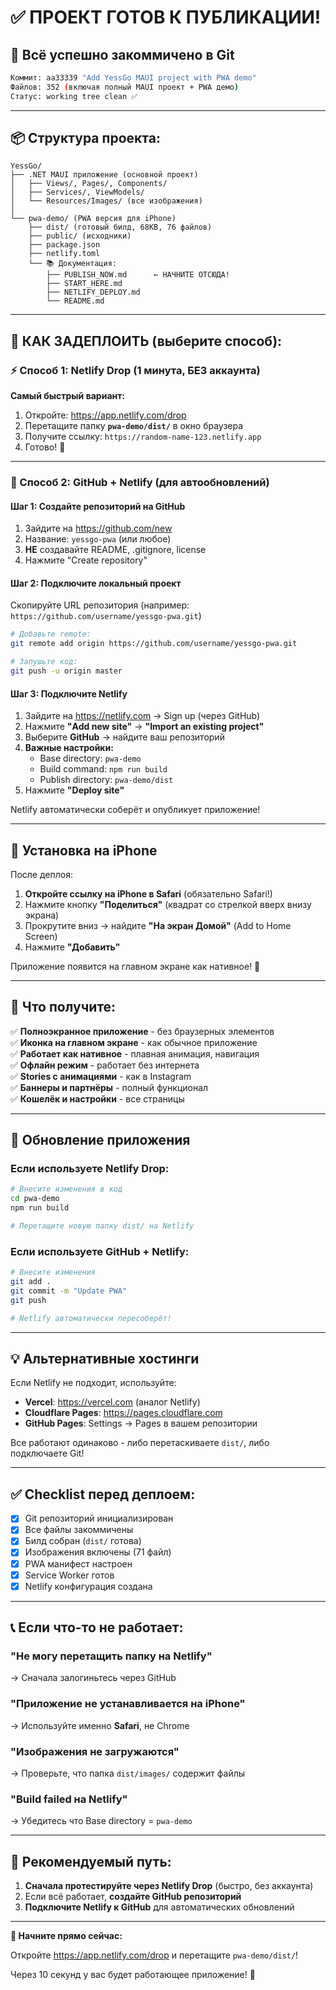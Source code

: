 # ✅ ПРОЕКТ ГОТОВ К ПУБЛИКАЦИИ!

## 🎉 Всё успешно закоммичено в Git

```bash
Коммит: aa33339 "Add YessGo MAUI project with PWA demo"
Файлов: 352 (включая полный MAUI проект + PWA демо)
Статус: working tree clean ✅
```

---

## 📦 Структура проекта:

```
YessGo/
├── .NET MAUI приложение (основной проект)
│   ├── Views/, Pages/, Components/
│   ├── Services/, ViewModels/
│   └── Resources/Images/ (все изображения)
│
└── pwa-demo/ (PWA версия для iPhone)
    ├── dist/ (готовый билд, 68KB, 76 файлов)
    ├── public/ (исходники)
    ├── package.json
    ├── netlify.toml
    └── 📚 Документация:
        ├── PUBLISH_NOW.md      ← НАЧНИТЕ ОТСЮДА!
        ├── START_HERE.md
        ├── NETLIFY_DEPLOY.md
        └── README.md
```

---

## 🚀 КАК ЗАДЕПЛОИТЬ (выберите способ):

### ⚡️ Способ 1: Netlify Drop (1 минута, БЕЗ аккаунта)

**Самый быстрый вариант:**

1. Откройте: https://app.netlify.com/drop
2. Перетащите папку **`pwa-demo/dist/`** в окно браузера
3. Получите ссылку: `https://random-name-123.netlify.app`
4. Готово! 🎉

---

### 🔗 Способ 2: GitHub + Netlify (для автообновлений)

#### Шаг 1: Создайте репозиторий на GitHub

1. Зайдите на https://github.com/new
2. Название: `yessgo-pwa` (или любое)
3. **НЕ** создавайте README, .gitignore, license
4. Нажмите "Create repository"

#### Шаг 2: Подключите локальный проект

Скопируйте URL репозитория (например: `https://github.com/username/yessgo-pwa.git`)

```bash
# Добавьте remote:
git remote add origin https://github.com/username/yessgo-pwa.git

# Запушьте код:
git push -u origin master
```

#### Шаг 3: Подключите Netlify

1. Зайдите на https://netlify.com → Sign up (через GitHub)
2. Нажмите **"Add new site"** → **"Import an existing project"**
3. Выберите **GitHub** → найдите ваш репозиторий
4. **Важные настройки:**
   - Base directory: `pwa-demo`
   - Build command: `npm run build`
   - Publish directory: `pwa-demo/dist`
5. Нажмите **"Deploy site"**

Netlify автоматически соберёт и опубликует приложение!

---

## 📱 Установка на iPhone

После деплоя:

1. **Откройте ссылку на iPhone в Safari** (обязательно Safari!)
2. Нажмите кнопку **"Поделиться"** (квадрат со стрелкой вверх внизу экрана)
3. Прокрутите вниз → найдите **"На экран Домой"** (Add to Home Screen)
4. Нажмите **"Добавить"**

Приложение появится на главном экране как нативное! 🎉

---

## 🎨 Что получите:

✅ **Полноэкранное приложение** - без браузерных элементов  
✅ **Иконка на главном экране** - как обычное приложение  
✅ **Работает как нативное** - плавная анимация, навигация  
✅ **Офлайн режим** - работает без интернета  
✅ **Stories с анимациями** - как в Instagram  
✅ **Баннеры и партнёры** - полный функционал  
✅ **Кошелёк и настройки** - все страницы  

---

## 🔄 Обновление приложения

### Если используете Netlify Drop:
```bash
# Внесите изменения в код
cd pwa-demo
npm run build

# Перетащите новую папку dist/ на Netlify
```

### Если используете GitHub + Netlify:
```bash
# Внесите изменения
git add .
git commit -m "Update PWA"
git push

# Netlify автоматически пересоберёт!
```

---

## 💡 Альтернативные хостинги

Если Netlify не подходит, используйте:

- **Vercel**: https://vercel.com (аналог Netlify)
- **Cloudflare Pages**: https://pages.cloudflare.com
- **GitHub Pages**: Settings → Pages в вашем репозитории

Все работают одинаково - либо перетаскиваете `dist/`, либо подключаете Git!

---

## ✅ Checklist перед деплоем:

- [x] Git репозиторий инициализирован
- [x] Все файлы закоммичены
- [x] Билд собран (`dist/` готова)
- [x] Изображения включены (71 файл)
- [x] PWA манифест настроен
- [x] Service Worker готов
- [x] Netlify конфигурация создана

---

## 📞 Если что-то не работает:

### "Не могу перетащить папку на Netlify"
→ Сначала залогиньтесь через GitHub

### "Приложение не устанавливается на iPhone"
→ Используйте именно **Safari**, не Chrome

### "Изображения не загружаются"
→ Проверьте, что папка `dist/images/` содержит файлы

### "Build failed на Netlify"
→ Убедитесь что Base directory = `pwa-demo`

---

## 🎯 Рекомендуемый путь:

1. **Сначала протестируйте через Netlify Drop** (быстро, без аккаунта)
2. Если всё работает, **создайте GitHub репозиторий**
3. **Подключите Netlify к GitHub** для автоматических обновлений

---

**🚀 Начните прямо сейчас:**

Откройте https://app.netlify.com/drop и перетащите `pwa-demo/dist/`!

Через 10 секунд у вас будет работающее приложение! 🎉
